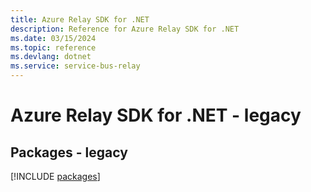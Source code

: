 ```yaml
---
title: Azure Relay SDK for .NET
description: Reference for Azure Relay SDK for .NET
ms.date: 03/15/2024
ms.topic: reference
ms.devlang: dotnet
ms.service: service-bus-relay
---
```

# Azure Relay SDK for .NET - legacy
## Packages - legacy
[!INCLUDE [packages](relay-index.md)]
